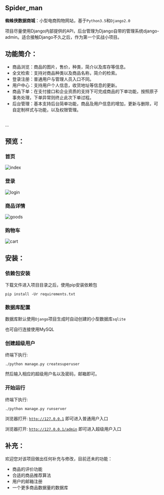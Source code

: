 ## Spider_man

**蜘蛛侠数据商城**：小型电商购物网站，基于<code>Python3.5</code>和<code>Django2.0</code>

项目尽量使用Django内部提供的API，后台管理为Django自带的管理系统django-admin。适合接触Django不久之后，作为第一个实战小项目。

## 功能简介：

- 商品浏览：商品的图片，售价，种类，简介以及库存等信息。
- 全文检索：支持对商品种类以及商品名称，简介的检索。
- 登录注册：普通用户与管理人员入口不同。
- 用户中心：支持用户个人信息，收货地址等信息的更新。
- 商品下单：在支付接口和企业资质的支持下可完成商品的下单功能，按照原子事务处理，下单异常则终止此次下单过程。
- 后台管理：基本支持后台简单功能，商品及用户信息的增加，更新与删除，可自定制样式与功能，以及权限管理。
<br>
...

## 预览：
### 首页
![index](https://raw.githubusercontent.com/weilanhanf/Photos/master/DailyFresh/index.png)

### 登录
![login](https://raw.githubusercontent.com/weilanhanf/Photos/master/DailyFresh/login.png)

### 商品详情
![goods](https://raw.githubusercontent.com/weilanhanf/Photos/master/DailyFresh/goods.png)

### 购物车
![cart](https://raw.githubusercontent.com/weilanhanf/Photos/master/DailyFresh/cart.png)

## 安装：

### 依赖包安装

下载文件进入项目目录之后，使用pip安装依赖包

<code>pip install -Ur requirements.txt</code>

### 数据库配置

数据库默认使用<code>Django</code>项目生成时自动创建的小型数据库<code>sqlite</code>

也可自行连接使用MySQL

### 创建超级用户

终端下执行:

<code>./python manage.py createsuperuser</code>

然后输入相应的超级用户名以及密码，邮箱即可。

### 开始运行

终端下执行:

<code>./python manage.py runserver</code>
 
浏览器打开: <code>http://127.0.0.1</code> 即可进入普通用户入口

浏览器打开: <code>http://127.0.0.1/admin</code> 即可进入超级用户入口


## 补充：

欢迎您对该项目做出任何补充与修改，目前还未的功能：
- 商品的评价功能
- 合适的商品推荐算法
- 用户的邮箱注册
- 一个更多商品数据量的数据库
